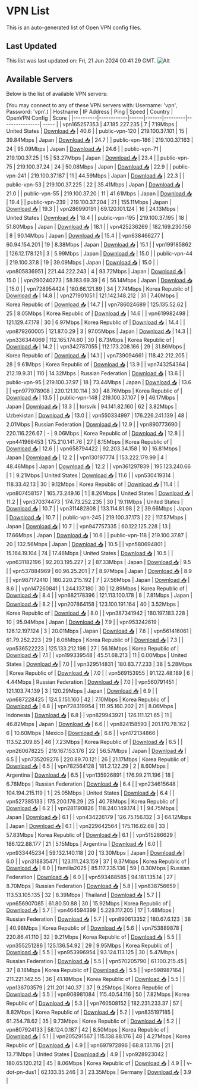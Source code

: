 # VPN List

This is an auto-generated list of Open VPN config files.

## Last Updated

This list was last updated on: Fri, 21 Jun 2024 00:41:29 GMT.
![Alt](https://repobeats.axiom.co/api/embed/186b98318ef1479477931607c1ad7d823f12451f.svg "Repobeats analytics image")

## Available Servers

Below is the list of available VPN servers:

(You may connect to any of these VPN servers with: Username: 'vpn', Password: 'vpn'.)
| Hostname | IP Address | Ping | Speed | Country | OpenVPN Config | Score |
|----------|------------|------|-------|---------|----------------| ----- |
| vpn165257353 | 47.185.227.235 | 7 | 7.19Mbps | United States | [Download 📥](./configs/server_0_US.ovpn) | 40.6 |
| public-vpn-120 | 219.100.37.101 | 15 | 39.84Mbps | Japan | [Download 📥](./configs/server_1_JP.ovpn) | 24.7 |
| public-vpn-186 | 219.100.37.163 | 24 | 95.09Mbps | Japan | [Download 📥](./configs/server_2_JP.ovpn) | 24.6 |
| public-vpn-71 | 219.100.37.25 | 15 | 53.27Mbps | Japan | [Download 📥](./configs/server_3_JP.ovpn) | 23.4 |
| public-vpn-75 | 219.100.37.24 | 24 | 50.08Mbps | Japan | [Download 📥](./configs/server_4_JP.ovpn) | 22.9 |
| public-vpn-241 | 219.100.37.187 | 11 | 44.59Mbps | Japan | [Download 📥](./configs/server_5_JP.ovpn) | 22.3 |
| public-vpn-53 | 219.100.37.225 | 22 | 35.41Mbps | Japan | [Download 📥](./configs/server_6_JP.ovpn) | 21.0 |
| public-vpn-55 | 219.100.37.20 | 11 | 41.61Mbps | Japan | [Download 📥](./configs/server_7_JP.ovpn) | 19.4 |
| public-vpn-239 | 219.100.37.204 | 21 | 155.11Mbps | Japan | [Download 📥](./configs/server_8_JP.ovpn) | 19.3 |
| vpn286990191 | 69.120.101.124 | 16 | 24.13Mbps | United States | [Download 📥](./configs/server_9_US.ovpn) | 18.4 |
| public-vpn-195 | 219.100.37.195 | 18 | 51.80Mbps | Japan | [Download 📥](./configs/server_10_JP.ovpn) | 18.1 |
| vpn425236269 | 182.169.230.156 | 8 | 90.14Mbps | Japan | [Download 📥](./configs/server_11_JP.ovpn) | 15.4 |
| vpn638466277 | 60.94.154.201 | 19 | 8.38Mbps | Japan | [Download 📥](./configs/server_12_JP.ovpn) | 15.1 |
| vpn199185862 | 126.12.178.121 | 3 | 5.99Mbps | Japan | [Download 📥](./configs/server_13_JP.ovpn) | 15.0 |
| public-vpn-44 | 219.100.37.8 | 19 | 39.09Mbps | Japan | [Download 📥](./configs/server_14_JP.ovpn) | 15.0 |
| vpn805836951 | 221.44.222.243 | 4 | 93.72Mbps | Japan | [Download 📥](./configs/server_15_JP.ovpn) | 15.0 |
| vpn290240273 | 58.183.69.39 | 6 | 56.14Mbps | Japan | [Download 📥](./configs/server_16_JP.ovpn) | 15.0 |
| vpn728954424 | 180.66.121.89 | 34 | 7.74Mbps | Korea Republic of | [Download 📥](./configs/server_17_KR.ovpn) | 14.8 |
| vpn271901051 | 121.142.148.212 | 31 | 7.40Mbps | Korea Republic of | [Download 📥](./configs/server_18_KR.ovpn) | 14.7 |
| vpn786024689 | 125.135.52.62 | 25 | 8.05Mbps | Korea Republic of | [Download 📥](./configs/server_19_KR.ovpn) | 14.6 |
| vpn619982498 | 121.129.47.178 | 30 | 6.97Mbps | Korea Republic of | [Download 📥](./configs/server_20_KR.ovpn) | 14.4 |
| vpn879260005 | 121.87.0.29 | 3 | 97.05Mbps | Japan | [Download 📥](./configs/server_21_JP.ovpn) | 14.3 |
| vpn336344069 | 112.165.174.60 | 30 | 8.73Mbps | Korea Republic of | [Download 📥](./configs/server_22_KR.ovpn) | 14.2 |
| vpn342787055 | 112.173.208.166 | 29 | 31.86Mbps | Korea Republic of | [Download 📥](./configs/server_23_KR.ovpn) | 14.1 |
| vpn739094661 | 118.42.212.205 | 28 | 9.61Mbps | Korea Republic of | [Download 📥](./configs/server_24_KR.ovpn) | 13.9 |
| vpn743254364 | 212.19.9.31 | 110 | 14.32Mbps | Russian Federation | [Download 📥](./configs/server_25_RU.ovpn) | 13.6 |
| public-vpn-95 | 219.100.37.97 | 18 | 73.44Mbps | Japan | [Download 📥](./configs/server_26_JP.ovpn) | 13.6 |
| vpn977978908 | 220.121.10.114 | 30 | 48.76Mbps | Korea Republic of | [Download 📥](./configs/server_27_KR.ovpn) | 13.5 |
| public-vpn-148 | 219.100.37.107 | 9 | 46.17Mbps | Japan | [Download 📥](./configs/server_28_JP.ovpn) | 13.3 |
| torsvik | 94.141.82.160 | 62 | 3.82Mbps | Uzbekistan | [Download 📥](./configs/server_29_UZ.ovpn) | 13.0 |
| vpn550334997 | 176.226.241.139 | 48 | 2.01Mbps | Russian Federation | [Download 📥](./configs/server_30_RU.ovpn) | 12.9 |
| vpn890773690 | 220.116.226.67 | - | 9.06Mbps | Korea Republic of | [Download 📥](./configs/server_31_KR.ovpn) | 12.8 |
| vpn441966453 | 175.210.141.76 | 27 | 8.15Mbps | Korea Republic of | [Download 📥](./configs/server_32_KR.ovpn) | 12.6 |
| vpn658794422 | 92.203.34.158 | 10 | 16.81Mbps | Japan | [Download 📥](./configs/server_33_JP.ovpn) | 12.2 |
| vpn130197774 | 153.222.179.99 | 4 | 48.46Mbps | Japan | [Download 📥](./configs/server_34_JP.ovpn) | 12.2 |
| vpn361297839 | 195.123.240.66 | 1 | 9.21Mbps | United States | [Download 📥](./configs/server_35_US.ovpn) | 11.6 |
| vpn530419314 | 118.33.42.13 | 30 | 9.12Mbps | Korea Republic of | [Download 📥](./configs/server_36_KR.ovpn) | 11.4 |
| vpn807458157 | 165.73.249.16 | 1 | 8.26Mbps | United States | [Download 📥](./configs/server_37_US.ovpn) | 11.2 |
| vpn370374473 | 174.73.252.235 | 30 | 19.11Mbps | United States | [Download 📥](./configs/server_38_US.ovpn) | 10.7 |
| vpn311482808 | 133.114.81.98 | 2 | 39.66Mbps | Japan | [Download 📥](./configs/server_39_JP.ovpn) | 10.7 |
| public-vpn-245 | 219.100.37.173 | 22 | 117.57Mbps | Japan | [Download 📥](./configs/server_40_JP.ovpn) | 10.7 |
| vpn947757335 | 60.122.125.228 | 13 | 17.66Mbps | Japan | [Download 📥](./configs/server_41_JP.ovpn) | 10.6 |
| public-vpn-118 | 219.100.37.87 | 20 | 132.56Mbps | Japan | [Download 📥](./configs/server_42_JP.ovpn) | 10.5 |
| vpn580694801 | 15.164.19.104 | 74 | 17.46Mbps | United States | [Download 📥](./configs/server_43_US.ovpn) | 10.5 |
| vpn631182196 | 92.203.195.227 | 2 | 87.33Mbps | Japan | [Download 📥](./configs/server_44_JP.ovpn) | 9.5 |
| vpn537884969 | 60.96.25.201 | 7 | 8.97Mbps | Japan | [Download 📥](./configs/server_45_JP.ovpn) | 8.9 |
| vpn987172410 | 180.220.215.192 | 7 | 27.56Mbps | Japan | [Download 📥](./configs/server_46_JP.ovpn) | 8.6 |
| vpn147260841 | 1.244.137.180 | 30 | 12.89Mbps | Korea Republic of | [Download 📥](./configs/server_47_KR.ovpn) | 8.4 |
| vpn882178396 | 121.113.100.178 | 8 | 7.81Mbps | Japan | [Download 📥](./configs/server_48_JP.ovpn) | 8.2 |
| vpn207864158 | 123.100.191.164 | 40 | 3.52Mbps | Korea Republic of | [Download 📥](./configs/server_49_KR.ovpn) | 8.0 |
| vpn387341942 | 180.197.183.228 | 10 | 95.94Mbps | Japan | [Download 📥](./configs/server_50_JP.ovpn) | 7.9 |
| vpn953242619 | 126.12.197.124 | 3 | 20.01Mbps | Japan | [Download 📥](./configs/server_51_JP.ovpn) | 7.6 |
| vpn561416061 | 61.79.252.223 | 29 | 8.06Mbps | Korea Republic of | [Download 📥](./configs/server_52_KR.ovpn) | 7.3 |
| vpn536522223 | 125.133.212.198 | 27 | 56.16Mbps | Korea Republic of | [Download 📥](./configs/server_53_KR.ovpn) | 7.1 |
| vpn199339548 | 45.51.68.213 | 11 | 0.00Mbps | United States | [Download 📥](./configs/server_54_US.ovpn) | 7.0 |
| vpn329514831 | 180.83.77.233 | 38 | 5.28Mbps | Korea Republic of | [Download 📥](./configs/server_55_KR.ovpn) | 7.0 |
| vpn569153955 | 91.122.48.189 | 6 | 4.44Mbps | Russian Federation | [Download 📥](./configs/server_56_RU.ovpn) | 7.0 |
| vpn560791451 | 121.103.74.139 | 3 | 120.29Mbps | Japan | [Download 📥](./configs/server_57_JP.ovpn) | 6.9 |
| vpn687228425 | 124.5.151.160 | 42 | 7.10Mbps | Korea Republic of | [Download 📥](./configs/server_58_KR.ovpn) | 6.8 |
| vpn728319954 | 111.95.160.202 | 21 | 8.06Mbps | Indonesia | [Download 📥](./configs/server_59_ID.ovpn) | 6.8 |
| vpn829943921 | 126.111.121.65 | 11 | 46.82Mbps | Japan | [Download 📥](./configs/server_60_JP.ovpn) | 6.6 |
| vpn824158593 | 201.170.78.162 | 6 | 10.60Mbps | Mexico | [Download 📥](./configs/server_61_MX.ovpn) | 6.6 |
| vpn172134866 | 113.52.209.85 | 46 | 7.23Mbps | Korea Republic of | [Download 📥](./configs/server_62_KR.ovpn) | 6.5 |
| vpn260678225 | 219.167.153.176 | 22 | 56.57Mbps | Japan | [Download 📥](./configs/server_63_JP.ovpn) | 6.5 |
| vpn735209276 | 220.89.70.121 | 26 | 21.17Mbps | Korea Republic of | [Download 📥](./configs/server_64_KR.ovpn) | 6.5 |
| vpn782564128 | 181.2.122.29 | 2 | 8.60Mbps | Argentina | [Download 📥](./configs/server_65_AR.ovpn) | 6.5 |
| vpn135926891 | 176.99.211.196 | 18 | 6.78Mbps | Russian Federation | [Download 📥](./configs/server_66_RU.ovpn) | 6.4 |
| vpn234615648 | 104.194.215.119 | 1 | 25.05Mbps | United States | [Download 📥](./configs/server_67_US.ovpn) | 6.4 |
| vpn527385133 | 175.200.176.29 | 25 | 40.78Mbps | Korea Republic of | [Download 📥](./configs/server_68_KR.ovpn) | 6.2 |
| vpn281190826 | 118.240.149.174 | 1 | 94.75Mbps | Japan | [Download 📥](./configs/server_69_JP.ovpn) | 6.1 |
| vpn434226179 | 126.75.156.132 | 3 | 64.12Mbps | Japan | [Download 📥](./configs/server_70_JP.ovpn) | 6.1 |
| vpn229642564 | 175.116.62.68 | 33 | 57.83Mbps | Korea Republic of | [Download 📥](./configs/server_71_KR.ovpn) | 6.1 |
| vpn515286629 | 186.122.88.177 | 21 | 5.15Mbps | Argentina | [Download 📥](./configs/server_72_AR.ovpn) | 6.0 |
| vpn933445234 | 59.132.140.118 | 20 | 13.30Mbps | Japan | [Download 📥](./configs/server_73_JP.ovpn) | 6.0 |
| vpn318835471 | 123.111.243.159 | 37 | 9.37Mbps | Korea Republic of | [Download 📥](./configs/server_74_KR.ovpn) | 6.0 |
| familia2025 | 85.117.235.136 | 59 | 0.30Mbps | Russian Federation | [Download 📥](./configs/server_75_RU.ovpn) | 6.0 |
| vpn593488585 | 94.181.135.14 | 27 | 8.70Mbps | Russian Federation | [Download 📥](./configs/server_76_RU.ovpn) | 5.8 |
| vpn838756659 | 113.53.105.135 | 32 | 8.39Mbps | Thailand | [Download 📥](./configs/server_77_TH.ovpn) | 5.7 |
| vpn656907085 | 61.80.50.88 | 30 | 15.92Mbps | Korea Republic of | [Download 📥](./configs/server_78_KR.ovpn) | 5.7 |
| vpn464594399 | 5.228.117.205 | 17 | 1.48Mbps | Russian Federation | [Download 📥](./configs/server_79_RU.ovpn) | 5.7 |
| vpn890613352 | 180.67.6.123 | 38 | 40.98Mbps | Korea Republic of | [Download 📥](./configs/server_80_KR.ovpn) | 5.6 |
| vpn753889878 | 220.86.41.110 | 32 | 9.21Mbps | Korea Republic of | [Download 📥](./configs/server_81_KR.ovpn) | 5.5 |
| vpn355251286 | 125.136.54.92 | 29 | 9.95Mbps | Korea Republic of | [Download 📥](./configs/server_82_KR.ovpn) | 5.5 |
| vpn953996954 | 93.124.113.125 | 30 | 5.47Mbps | Russian Federation | [Download 📥](./configs/server_83_RU.ovpn) | 5.5 |
| vpn570205790 | 61.100.215.45 | 37 | 8.18Mbps | Korea Republic of | [Download 📥](./configs/server_84_KR.ovpn) | 5.5 |
| vpn598987164 | 211.221.142.55 | 36 | 41.18Mbps | Korea Republic of | [Download 📥](./configs/server_85_KR.ovpn) | 5.5 |
| vpn136703579 | 211.201.140.37 | 37 | 9.25Mbps | Korea Republic of | [Download 📥](./configs/server_86_KR.ovpn) | 5.5 |
| vpn908981084 | 115.40.54.116 | 50 | 7.82Mbps | Korea Republic of | [Download 📥](./configs/server_87_KR.ovpn) | 5.3 |
| vpn760508152 | 182.231.233.37 | 57 | 8.82Mbps | Korea Republic of | [Download 📥](./configs/server_88_KR.ovpn) | 5.2 |
| vpn835197185 | 61.254.78.62 | 35 | 9.73Mbps | Korea Republic of | [Download 📥](./configs/server_89_KR.ovpn) | 5.2 |
| vpn807924133 | 58.124.0.187 | 42 | 8.50Mbps | Korea Republic of | [Download 📥](./configs/server_90_KR.ovpn) | 5.1 |
| vpn205291567 | 115.138.88.176 | 48 | 4.27Mbps | Korea Republic of | [Download 📥](./configs/server_91_KR.ovpn) | 4.9 |
| vpn697972896 | 68.8.131.116 | 21 | 13.71Mbps | United States | [Download 📥](./configs/server_92_US.ovpn) | 4.9 |
| vpn928923042 | 180.65.120.212 | 45 | 8.06Mbps | Korea Republic of | [Download 📥](./configs/server_93_KR.ovpn) | 4.9 |
| v-dot-pn-dus1 | 62.133.35.246 | 3 | 23.35Mbps | Germany | [Download 📥](./configs/server_94_DE.ovpn) | 3.9 |
